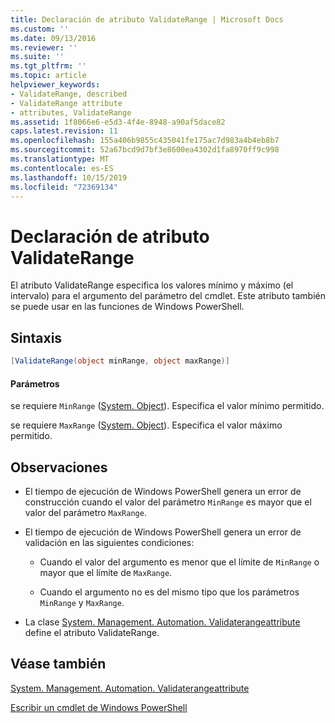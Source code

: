 ```yaml
---
title: Declaración de atributo ValidateRange | Microsoft Docs
ms.custom: ''
ms.date: 09/13/2016
ms.reviewer: ''
ms.suite: ''
ms.tgt_pltfrm: ''
ms.topic: article
helpviewer_keywords:
- ValidateRange, described
- ValidateRange attribute
- attributes, ValidateRange
ms.assetid: 1f8066e6-e5d3-4f4e-8948-a90af5dace82
caps.latest.revision: 11
ms.openlocfilehash: 155a406b9855c435041fe175ac7d983a4b4eb8b7
ms.sourcegitcommit: 52a67bcd9d7bf3e8600ea4302d1fa8970ff9c998
ms.translationtype: MT
ms.contentlocale: es-ES
ms.lasthandoff: 10/15/2019
ms.locfileid: "72369134"
---
```

# <a name="validaterange-attribute-declaration"></a>Declaración de atributo ValidateRange

El atributo ValidateRange especifica los valores mínimo y máximo (el intervalo) para el argumento del parámetro del cmdlet. Este atributo también se puede usar en las funciones de Windows PowerShell.

## <a name="syntax"></a>Sintaxis

```csharp
[ValidateRange(object minRange, object maxRange)]
```

#### <a name="parameters"></a>Parámetros

se requiere `MinRange` ([System. Object](/dotnet/api/system.object)). Especifica el valor mínimo permitido.

se requiere `MaxRange` ([System. Object](/dotnet/api/system.object)). Especifica el valor máximo permitido.

## <a name="remarks"></a>Observaciones

- El tiempo de ejecución de Windows PowerShell genera un error de construcción cuando el valor del parámetro `MinRange` es mayor que el valor del parámetro `MaxRange`.

- El tiempo de ejecución de Windows PowerShell genera un error de validación en las siguientes condiciones:

    - Cuando el valor del argumento es menor que el límite de `MinRange` o mayor que el límite de `MaxRange`.

    - Cuando el argumento no es del mismo tipo que los parámetros `MinRange` y `MaxRange`.

- La clase [System. Management. Automation. Validaterangeattribute](/dotnet/api/System.Management.Automation.ValidateRangeAttribute) define el atributo ValidateRange.

## <a name="see-also"></a>Véase también

[System. Management. Automation. Validaterangeattribute](/dotnet/api/System.Management.Automation.ValidateRangeAttribute)

[Escribir un cmdlet de Windows PowerShell](./writing-a-windows-powershell-cmdlet.md)
